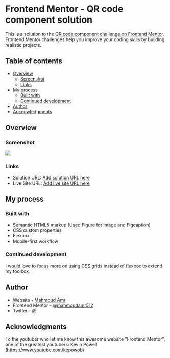 # Frontend Mentor - QR code component solution

This is a solution to the [QR code component challenge on Frontend Mentor](https://www.frontendmentor.io/challenges/qr-code-component-iux_sIO_H). Frontend Mentor challenges help you improve your coding skills by building realistic projects. 

## Table of contents

- [Overview](#overview)
  - [Screenshot](#screenshot)
  - [Links](#links)
- [My process](#my-process)
  - [Built with](#built-with)
  - [Continued development](#continued-development)
- [Author](#author)
- [Acknowledgments](#acknowledgments)

## Overview

### Screenshot

![](./screenshot.jpg)

### Links

- Solution URL: [Add solution URL here](https://your-solution-url.com)
- Live Site URL: [Add live site URL here](https://your-live-site-url.com)

## My process

### Built with

- Semantic HTML5 markup (Used Figure for image and Figcaption)
- CSS custom properties
- Flexbox
- Mobile-first workflow


### Continued development

I would love to focus more on using CSS grids instead of flexbox to extend my toolbox. 


## Author

- Website - [Mahmoud Amr](https://www.your-site.com)
- Frontend Mentor - [@mahmoudamr512](https://www.frontendmentor.io/profile/mahmoudamr512)
- Twitter - [@](https://www.twitter.com/yourusername)


## Acknowledgments

To the youtuber who let me know this awesome website "Frontend Mentor", one of the greatest youtubers: Kevin Powell (https://www.youtube.com/kepowob)


